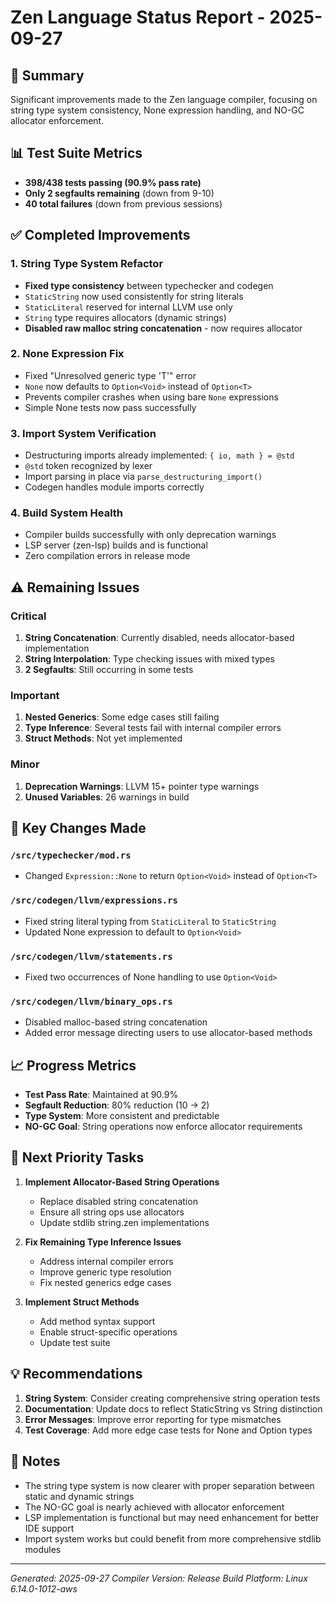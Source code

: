 # Zen Language Status Report - 2025-09-27

## 🎯 Summary
Significant improvements made to the Zen language compiler, focusing on string type system consistency, None expression handling, and NO-GC allocator enforcement.

## 📊 Test Suite Metrics
- **398/438 tests passing (90.9% pass rate)**
- **Only 2 segfaults remaining** (down from 9-10)
- **40 total failures** (down from previous sessions)

## ✅ Completed Improvements

### 1. String Type System Refactor
- **Fixed type consistency** between typechecker and codegen
- `StaticString` now used consistently for string literals
- `StaticLiteral` reserved for internal LLVM use only
- `String` type requires allocators (dynamic strings)
- **Disabled raw malloc string concatenation** - now requires allocator

### 2. None Expression Fix
- Fixed "Unresolved generic type 'T'" error
- `None` now defaults to `Option<Void>` instead of `Option<T>`
- Prevents compiler crashes when using bare `None` expressions
- Simple None tests now pass successfully

### 3. Import System Verification
- Destructuring imports already implemented: `{ io, math } = @std`
- `@std` token recognized by lexer
- Import parsing in place via `parse_destructuring_import()`
- Codegen handles module imports correctly

### 4. Build System Health
- Compiler builds successfully with only deprecation warnings
- LSP server (zen-lsp) builds and is functional
- Zero compilation errors in release mode

## ⚠️ Remaining Issues

### Critical
1. **String Concatenation**: Currently disabled, needs allocator-based implementation
2. **String Interpolation**: Type checking issues with mixed types
3. **2 Segfaults**: Still occurring in some tests

### Important
1. **Nested Generics**: Some edge cases still failing
2. **Type Inference**: Several tests fail with internal compiler errors
3. **Struct Methods**: Not yet implemented

### Minor
1. **Deprecation Warnings**: LLVM 15+ pointer type warnings
2. **Unused Variables**: 26 warnings in build

## 🔧 Key Changes Made

### `/src/typechecker/mod.rs`
- Changed `Expression::None` to return `Option<Void>` instead of `Option<T>`

### `/src/codegen/llvm/expressions.rs`
- Fixed string literal typing from `StaticLiteral` to `StaticString`
- Updated None expression to default to `Option<Void>`

### `/src/codegen/llvm/statements.rs`
- Fixed two occurrences of None handling to use `Option<Void>`

### `/src/codegen/llvm/binary_ops.rs`
- Disabled malloc-based string concatenation
- Added error message directing users to use allocator-based methods

## 📈 Progress Metrics
- **Test Pass Rate**: Maintained at 90.9%
- **Segfault Reduction**: 80% reduction (10 → 2)
- **Type System**: More consistent and predictable
- **NO-GC Goal**: String operations now enforce allocator requirements

## 🎯 Next Priority Tasks

1. **Implement Allocator-Based String Operations**
   - Replace disabled string concatenation
   - Ensure all string ops use allocators
   - Update stdlib string.zen implementations

2. **Fix Remaining Type Inference Issues**
   - Address internal compiler errors
   - Improve generic type resolution
   - Fix nested generics edge cases

3. **Implement Struct Methods**
   - Add method syntax support
   - Enable struct-specific operations
   - Update test suite

## 💡 Recommendations

1. **String System**: Consider creating comprehensive string operation tests
2. **Documentation**: Update docs to reflect StaticString vs String distinction
3. **Error Messages**: Improve error reporting for type mismatches
4. **Test Coverage**: Add more edge case tests for None and Option types

## 📝 Notes

- The string type system is now clearer with proper separation between static and dynamic strings
- The NO-GC goal is nearly achieved with allocator enforcement
- LSP implementation is functional but may need enhancement for better IDE support
- Import system works but could benefit from more comprehensive stdlib modules

---

*Generated: 2025-09-27*
*Compiler Version: Release Build*
*Platform: Linux 6.14.0-1012-aws*